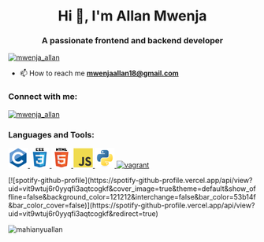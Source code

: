 <h1 align="center">Hi 👋, I'm Allan Mwenja</h1>
<h3 align="center">A passionate frontend and backend developer</h3>

<p align="left"> <a href="https://twitter.com/mwenja_allan" target="blank"><img src="https://img.shields.io/twitter/follow/mwenja_allan?logo=twitter&style=for-the-badge" alt="mwenja_allan" /></a> </p>

- 📫 How to reach me **mwenjaallan18@gmail.com**

<h3 align="left">Connect with me:</h3>
<p align="left">
<a href="https://twitter.com/mwenja_allan" target="blank"><img align="center" src="https://raw.githubusercontent.com/rahuldkjain/github-profile-readme-generator/master/src/images/icons/Social/twitter.svg" alt="mwenja_allan" height="30" width="40" /></a>
</p>

<h3 align="left">Languages and Tools:</h3>
<p align="left"> <a href="https://www.cprogramming.com/" target="_blank" rel="noreferrer"> <img src="https://raw.githubusercontent.com/devicons/devicon/master/icons/c/c-original.svg" alt="c" width="40" height="40"/> </a> <a href="https://www.w3schools.com/css/" target="_blank" rel="noreferrer"> <img src="https://raw.githubusercontent.com/devicons/devicon/master/icons/css3/css3-original-wordmark.svg" alt="css3" width="40" height="40"/> </a> <a href="https://www.w3.org/html/" target="_blank" rel="noreferrer"> <img src="https://raw.githubusercontent.com/devicons/devicon/master/icons/html5/html5-original-wordmark.svg" alt="html5" width="40" height="40"/> </a> <a href="https://developer.mozilla.org/en-US/docs/Web/JavaScript" target="_blank" rel="noreferrer"> <img src="https://raw.githubusercontent.com/devicons/devicon/master/icons/javascript/javascript-original.svg" alt="javascript" width="40" height="40"/> </a> <a href="https://www.python.org" target="_blank" rel="noreferrer"> <img src="https://raw.githubusercontent.com/devicons/devicon/master/icons/python/python-original.svg" alt="python" width="40" height="40"/> </a> <a href="https://www.vagrantup.com/" target="_blank" rel="noreferrer"> <img src="https://www.vectorlogo.zone/logos/vagrantup/vagrantup-icon.svg" alt="vagrant" width="40" height="40"/> </a> </p>
[![spotify-github-profile](https://spotify-github-profile.vercel.app/api/view?uid=vit9wtuj6r0yyqfi3aqtcogkf&cover_image=true&theme=default&show_offline=false&background_color=121212&interchange=false&bar_color=53b14f&bar_color_cover=false)](https://spotify-github-profile.vercel.app/api/view?uid=vit9wtuj6r0yyqfi3aqtcogkf&redirect=true)
<p><img align="center" src="https://github-readme-stats.vercel.app/api/top-langs?username=mahianyuallan&show_icons=true&locale=en&layout=compact" alt="mahianyuallan" /></p>
